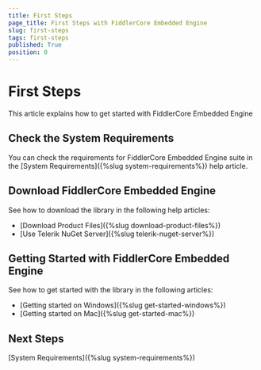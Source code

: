 ```yaml
---
title: First Steps
page_title: First Steps with FiddlerCore Embedded Engine
slug: first-steps
tags: first-steps
published: True
position: 0
---
```


# First Steps

This article explains how to get started with FiddlerCore Embedded Engine

## Check the System Requirements

You can check the requirements for FiddlerCore Embedded Engine suite in the [System Requirements]({%slug system-requirements%}) help article.

## Download FiddlerCore Embedded Engine

See how to download the library in the following help articles:

* [Download Product Files]({%slug download-product-files%})
* [Use Telerik NuGet Server]({%slug telerik-nuget-server%})

## Getting Started with FiddlerCore Embedded Engine

See how to get started with the library in the following articles: 

* [Getting started on Windows]({%slug get-started-windows%})
* [Getting started on Mac]({%slug get-started-mac%})

## Next Steps

[System Requirements]({%slug system-requirements%})